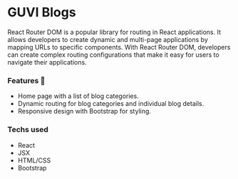 # GUVI Blogs

React Router DOM is a popular library for routing in React applications. It allows developers to create dynamic and multi-page applications by mapping URLs to specific components. With React Router DOM, developers can create complex routing configurations that make it easy for users to navigate their applications.


### Features 🌟
- Home page with a list of blog categories.
- Dynamic routing for blog categories and individual blog details.
- Responsive design with Bootstrap for styling.

### Techs used
- React
- JSX
- HTML/CSS
- Bootstrap

